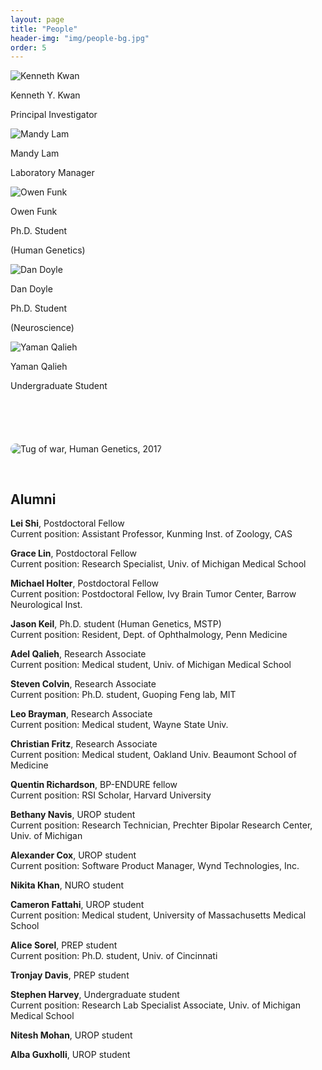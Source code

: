```yaml
---
layout: page
title: "People"
header-img: "img/people-bg.jpg"
order: 5
---
```


<div class="row">
  <div class="col-md-4 col-sm-6 col-xs-12 bio">
    <img src="{{ site.baseurl }}/img/bios/kenneth_kwan.jpg" alt="Kenneth Kwan" class="bio-pic center-block">
    <p class="name">Kenneth Y. Kwan</p>
    <p class="job">Principal Investigator</p>
  </div>
  <div class="col-md-4 col-sm-6 col-xs-12 bio">
    <img src="{{ site.baseurl }}/img/bios/mandy_lam.jpg" alt="Mandy Lam" class="bio-pic center-block">
    <p class="name">Mandy Lam</p>
    <p class="job">Laboratory Manager</p>
  </div>
</div>

<div class="row">
  <div class="col-md-4 col-sm-6 col-xs-12 bio">
    <img src="{{ site.baseurl }}/img/bios/owen_funk.jpg" alt="Owen Funk" class="bio-pic center-block">
    <p class="name">Owen Funk</p>
    <p class="job">Ph.D. Student</p>
    <p class="description">(Human Genetics)</p>
  </div>
  <div class="col-md-4 col-sm-6 col-xs-12 bio">
    <img src="{{ site.baseurl }}/img/bios/daniel_doyle.jpg" alt="Dan Doyle" class="bio-pic center-block">
    <p class="name">Dan Doyle</p>
    <p class="job">Ph.D. Student</p>
    <p class="description">(Neuroscience)</p>
  </div>
  <div class="col-md-4 col-sm-6 col-xs-12 bio">
    <img src="{{ site.baseurl }}/img/bios/yaman_qalieh.jpg" alt="Yaman Qalieh" class="bio-pic center-block">
    <p class="name">Yaman Qalieh</p>
    <p class="job">Undergraduate Student</p>
  </div>
  
  <!--
  <div class="col-md-4 col-sm-6 col-xs-12 bio">
    <img src="{{ site.baseurl }}/img/bios/akhil_kondepudi.jpg" alt="Akhil Kondepudi" class="bio-pic center-block">
    <p class="name">Akhil Kondepudi</p>
    <p class="job">Undergraduate Student</p>
  </div>
  <div class="col-md-4 col-sm-6 col-xs-12 bio">
    <img src="{{ site.baseurl }}/img/bios/chloe_rybicki-kler.jpg" alt="Chloe Rybicki-Kler" class="bio-pic center-block">
    <p class="name">Chloe Rybicki-Kler</p>
    <p class="job">PIBS Rotation Student</p>
  </div>
  <div class="col-md-4 col-sm-6 col-xs-12 bio">
    <img src="{{ site.baseurl }}/img/bios/kaan_gurun.jpg" alt="Kaan Gurun" class="bio-pic center-block">
    <p class="name">Kaan Gurun</p>
    <p class="job">Undergraduate Student</p>
  </div>
  -->
</div>

<img src="{{ site.baseurl }}/img/tug_of_war.jpg" alt="Tug of war, Human Genetics, 2017" style="border-radius: 10px; margin: 70px 0 30px 0;">

## Alumni

**Lei Shi**, Postdoctoral Fellow  
Current position: Assistant Professor, Kunming Inst. of Zoology, CAS 

**Grace Lin**, Postdoctoral Fellow  
Current position: Research Specialist, Univ. of Michigan Medical School

**Michael Holter**, Postdoctoral Fellow  
Current position: Postdoctoral Fellow, Ivy Brain Tumor Center, Barrow Neurological Inst.

**Jason Keil**, Ph.D. student (Human Genetics, MSTP)  
Current position: Resident, Dept. of Ophthalmology, Penn Medicine

**Adel Qalieh**, Research Associate  
Current position: Medical student, Univ. of Michigan Medical School

**Steven Colvin**, Research Associate  
Current position: Ph.D. student, Guoping Feng lab, MIT

**Leo Brayman**, Research Associate  
Current position: Medical student, Wayne State Univ.

**Christian Fritz**, Research Associate  
Current position: Medical student, Oakland Univ. Beaumont School of Medicine

**Quentin Richardson**, BP-ENDURE fellow  
Current position: RSI Scholar, Harvard University

**Bethany Navis**, UROP student  
Current position: Research Technician, Prechter Bipolar Research Center, Univ. of Michigan

**Alexander Cox**, UROP student  
Current position: Software Product Manager, Wynd Technologies, Inc.

**Nikita Khan**, NURO student

**Cameron Fattahi**, UROP student  
Current position: Medical student, University of Massachusetts Medical School

**Alice Sorel**, PREP student  
Current position: Ph.D. student, Univ. of Cincinnati

**Tronjay Davis**, PREP student

**Stephen Harvey**, Undergraduate student  
Current position: Research Lab Specialist Associate, Univ. of Michigan Medical School

**Nitesh Mohan**, UROP student

**Alba Guxholli**, UROP student
